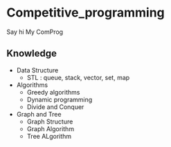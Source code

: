 # Competitive_programming
Say hi My ComProg
## Knowledge
- Data Structure
    - STL : queue, stack, vector, set, map
- Algorithms
    - Greedy algorithms
    - Dynamic programming
    - Divide and Conquer
- Graph and Tree
    - Graph Structure
    - Graph Algorithm
    - Tree ALgorithm